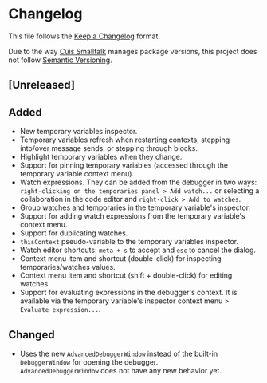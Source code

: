 # Changelog
This file follows the [Keep a Changelog](https://keepachangelog.com/en/1.0.0/) format.

Due to the way [Cuis Smalltalk](https://github.com/Cuis-Smalltalk/Cuis-Smalltalk-Dev) manages package versions, this
project does not follow [Semantic Versioning](https://semver.org/spec/v2.0.0.html).

## [Unreleased]

## Added
* New temporary variables inspector.
* Temporary variables refresh when restarting contexts, stepping into/over message sends, or stepping through blocks.
* Highlight temporary variables when they change.
* Support for pinning temporary variables (accessed through the temporary variable context menu).
* Watch expressions. They can be added from the debugger in two ways: `right-clicking on the temporaries panel > Add watch...` or selecting a collaboration in the code editor and `right-click > Add to watches`. 
* Group watches and temporaries in the temporary variable's inspector.
* Support for adding watch expressions from the temporary variable's context menu.
* Support for duplicating watches.
* `thisContext` pseudo-variable to the temporary variables inspector.
* Watch editor shortcuts: `meta + s` to accept and `esc` to cancel the dialog.
* Context menu item and shortcut (double-click) for inspecting temporaries/watches values. 
* Context menu item and shortcut (shift + double-click) for editing watches.
* Support for evaluating expressions in the debugger's context. It is available via the temporary variable's inspector context menu > `Evaluate expression...`.

## Changed
* Uses the new `AdvancedDebuggerWindow` instead of the built-in `DebuggerWindow` for opening the debugger.  
  `AdvancedDebuggerWindow` does not have any new behavior yet. 
